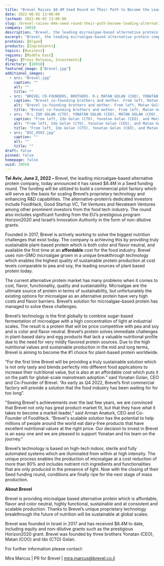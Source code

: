 ```yaml
---
title: "Brevel Raises $8.4M Seed Round on Their Path to Become the Leading Alternative Protein"
date: 2022-06-02 13:00:00
lastmod: 2022-06-02 13:00:00
slug: /brevel-raises-84m-seed-round-their-path-become-leading-alternative-protein
company: 10918
description: "Brevel, the leading microalgae-based alternative protein company, today announced it has raised $8.4M in a Seed funding round. The funding will be utilized to build a commercial pilot factory which will serve as the basis for scaling Brevel’s proprietary technology and enhancing R&D capabilities."
excerpt: "Brevel, the leading microalgae-based alternative protein company, today announced it has raised $8.4M in a Seed funding round. The funding will be utilized to build a commercial pilot factory which will serve as the basis for scaling Brevel’s proprietary technology and enhancing R&D capabilities."
proteins: [Algae]
products: [Ingredients]
topics: [Business]
regions: [Middle East]
flags: [Press Release, Investments]
directory: [10918]
featured_image: ["Brevel.jpg"]
additional_images:
  - src: "Brevel.jpg"
    caption: ""
    alt: ""
    title: ""
  - src: "BREVEL CO-FOUNDERS, BROTHERS. R-L MATAN GOLAN (COO), YONATAN GOLAN (CEO), MOTHER, IDO GOLAN (CTO).jpg"
    caption: "Brevel co-founding brothers and mother. From left, Matan Golan (COO), Yonatan Golan (CEO), Mother, and Ido Golan (CTO)."
    alt: "Brevel co-founding brothers and mother. From left, Matan Golan (COO), Yonatan Golan (CEO), Mother, and Ido Golan (CTO)."
    title: "Brevel co-founding brothers and mother. From left, Matan Golan (COO), Yonatan Golan (CEO), Mother, and Ido Golan (CTO)."
  - src: "R-L IDO GOLAN (CTO), YONATAN GOLAN (CEO), MATAN GOLAN (COO).jpg"
    caption: "From left, Ido Golan (CTO), Yonatan Golan (CEO), and Matan Golan (COO)."
    alt: "From left, Ido Golan (CTO), Yonatan Golan (CEO), and Matan Golan (COO)."
    title: "From left, Ido Golan (CTO), Yonatan Golan (CEO), and Matan Golan (COO)."
  - src: "DSC_4592.jpg"
    caption: ""
    alt: ""
    title: ""
draft: false
pinned: false
homepage: false
uuid: 10919
---
```

<p><strong>Tel Aviv, June 2, 2022 – </strong>Brevel, the leading microalgae-based alternative protein company, today announced it has raised $8.4M in a Seed funding round. The funding will be utilized to build a commercial pilot factory which will serve as the basis for scaling Brevel’s proprietary technology and enhancing R&D capabilities. The alternative-protein’s dedicated investors include FoodHack, Good Startup VC, Tet Ventures and Nevateam Ventures among other prominent investors from the food tech industry. The round also includes significant funding from the EU’s prestigious program Horizon2020 and Israel’s Innovation Authority in the form of non-dilutive grants. </p>
<p>Founded in 2017, Brevel is actively working to solve the biggest nutrition challenges that exist today. The company is achieving this by providing truly sustainable plant-based protein which is both color and flavor neutral, and available the first time at an <strong>affordable</strong> cost for the food industry. Brevel uses non-GMO microalgae grown in a unique breakthrough technology which enables the highest quality of sustainable protein production at cost levels comparable to pea and soy, the leading sources of plant based protein today. </p>
<p>The current alternative protein market has many problems when it comes to cost, flavor, functionality, quality and sustainability. Microalgae are the ultimate source of protein in terms of sustainability, but unfortunately the existing options for microalgae as an alternative protein have very high costs and flavor barriers. Brevel’s solution for microalgae-based protein has managed to solve these challenges.</p>
<p>Brevel’s technology is the first globally to combine sugar-based fermentation of microalgae with a high concentration of light at industrial scales. The result is a protein that will be price competitive with pea and soy and is color and flavor neutral. Brevel’s protein solves immediate challenges in plant-based dairy and egg products that lack a valuable nutritional profile due to the need for very mildly flavored protein sources. Due to the high nutritional values and sustainable production in the mid and long terms, Brevel is aiming to become the #1 choice for plant-based protein worldwide.</p>
<p>“For the first time Brevel will be providing a truly sustainable solution which is not only tasty and blends perfectly into different food applications to increase their nutritional value, but is also at an affordable cost which puts it on the path for global-scale mainstream adoption.” said Yonatan Golan, CEO and Co-Founder of Brevel. “As early as Q4 2022, Brevel’s first commercial factory will provide a solution that the food industry has been waiting for for too long”. </p>
<p>"Seeing Brevel's achievements over the last few years, we are convinced that Brevel not only has great product-market fit, but that they have what it takes to become a market leader,” said Arman Anaturk, CEO and Co-Founder of FoodHack. “Brevel's scalable solution has the potential to help millions of people around the world eat dairy-free products that have excellent nutritional values at the right price. Our decision to invest in Brevel is an easy one and we are pleased to support Yonatan and his team on the journey."</p>
<p>Brevel’s technology is based on high-tech indoor, sterile and fully automated systems which are illuminated from within at high intensity. The unique process enables the production of microalgae at a cost reduction of more than 90% and includes nutrient rich ingredients and functionalities that are only produced in the presence of light. Now with the closing of their Seed funding round, conditions are finally ripe for the next stage of mass production.</p>
<p><strong>About Brevel</strong></p>
<p>Brevel is providing microalgae based alternative protein which is affordable, flavor and color neutral, highly functional, sustainable and at consistent and scalable production. Thanks to Brevel’s unique proprietary technology breakthrough the future of nutrition will be sustainable at global scales.</p>
<p>Brevel was founded in Israel in 2017 and has received $8.4M to date, including equity and non-dilutive grants such as the prestigious Horizon2020 grant. Brevel was founded by three brothers Yonatan (CEO), Matan (COO) and Ido (CTO) Golan.</p>
<p>For further information please contact:</p>
<p>Mira Marcus | PR for Brevel | <a href="mailto:mira.marcus@brevel.co.il">mira.marcus@brevel.co.il</a></p>
